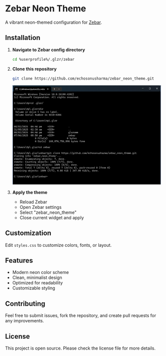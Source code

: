 # Zebar Neon Theme

A vibrant neon-themed configuration for [Zebar](https://github.com/glzr-io/zebar).

## Installation

1. **Navigate to Zebar config directory**
   ```bash
   cd %userprofile%/.glzr/zebar
   ```

2. **Clone this repository**
   ```bash
   git clone https://github.com/echosonusharma/zebar_neon_theme.git
   ```
   ![terminal](img/image.png)
   
3. **Apply the theme**
   - Reload Zebar
   - Open Zebar settings
   - Select "zebar_neon_theme"
   - Close current widget and apply

## Customization

Edit `styles.css` to customize colors, fonts, or layout.

## Features

- Modern neon color scheme
- Clean, minimalist design
- Optimized for readability
- Customizable styling

## Contributing

Feel free to submit issues, fork the repository, and create pull requests for any improvements.

## License

This project is open source. Please check the license file for more details.
